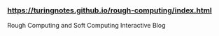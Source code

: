 ### https://turingnotes.github.io/rough-computing/index.html
Rough Computing and Soft Computing Interactive Blog
